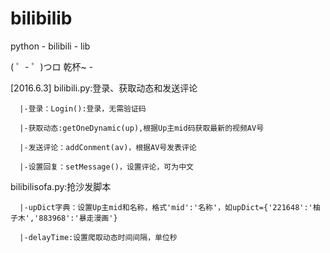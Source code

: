 # bilibilib
python - bilibili - lib

( ゜- ゜)つロ 乾杯~ - 










[2016.6.3]
bilibili.py:登录、获取动态和发送评论

      |-登录：Login():登录，无需验证码
      
      |-获取动态:getOneDynamic(up),根据Up主mid码获取最新的视频AV号
      
      |-发送评论：addConment(av)，根据AV号发表评论
      
      |-设置回复：setMessage()，设置评论，可为中文
      

bilibilisofa.py:抢沙发脚本

      |-upDict字典：设置Up主mid和名称，格式'mid':'名称'，如upDict={'221648':'柚子木','883968':'暴走漫画'}
      
      |-delayTime:设置爬取动态时间间隔，单位秒
